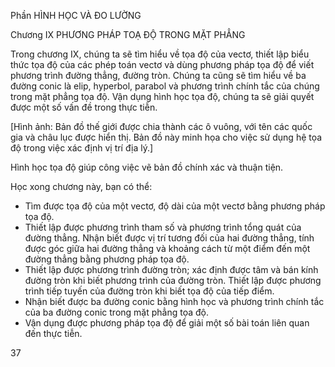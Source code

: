 Phần HÌNH HỌC VÀ ĐO LƯỜNG

Chương IX PHƯƠNG PHÁP TOẠ ĐỘ TRONG MẶT PHẲNG

Trong chương IX, chúng ta sẽ tìm hiểu về tọa độ của vectơ, thiết lập biểu thức tọa độ của các phép toán vectơ và dùng phương pháp tọa độ để viết phương trình đường thẳng, đường tròn. Chúng ta cũng sẽ tìm hiểu về ba đường conic là elip, hyperbol, parabol và phương trình chính tắc của chúng trong mặt phẳng tọa độ. Vận dụng hình học tọa độ, chúng ta sẽ giải quyết được một số vấn đề trong thực tiễn.

[Hình ảnh: Bản đồ thế giới được chia thành các ô vuông, với tên các quốc gia và châu lục được hiển thị. Bản đồ này minh họa cho việc sử dụng hệ tọa độ trong việc xác định vị trí địa lý.]

Hình học tọa độ giúp công việc vẽ bản đồ chính xác và thuận tiện.

Học xong chương này, bạn có thể:
- Tìm được tọa độ của một vectơ, độ dài của một vectơ bằng phương pháp tọa độ.
- Thiết lập được phương trình tham số và phương trình tổng quát của đường thẳng. Nhận biết được vị trí tương đối của hai đường thẳng, tính được góc giữa hai đường thẳng và khoảng cách từ một điểm đến một đường thẳng bằng phương pháp tọa độ.
- Thiết lập được phương trình đường tròn; xác định được tâm và bán kính đường tròn khi biết phương trình của đường tròn. Thiết lập được phương trình tiếp tuyến của đường tròn khi biết tọa độ của tiếp điểm.
- Nhận biết được ba đường conic bằng hình học và phương trình chính tắc của ba đường conic trong mặt phẳng tọa độ.
- Vận dụng được phương pháp tọa độ để giải một số bài toán liên quan đến thực tiễn.

37